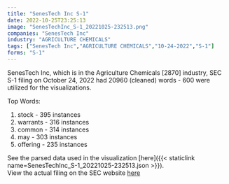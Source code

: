 ```yaml
---
title: "SenesTech Inc S-1"
date: 2022-10-25T23:25:13
image: "SenesTechInc_S-1_20221025-232513.png"
companies: "SenesTech Inc"
industry: "AGRICULTURE CHEMICALS"
tags: ["SenesTech Inc","AGRICULTURE CHEMICALS","10-24-2022","S-1"]
forms: "S-1"
---
```

SenesTech Inc, which is in the Agriculture Chemicals [2870] industry, SEC S-1 filing on October 24, 2022 had 20960 (cleaned) words - 600 were utilized for the visualizations.

Top Words:
1. stock - 395 instances
2. warrants - 316 instances
3. common - 314 instances
4. may - 303 instances
5. offering - 235 instances


See the parsed data used in the visualization [here]({{< staticlink name=SenesTechInc_S-1_20221025-232513.json >}}).  
View the actual filing on the SEC website [here](https://www.sec.gov/Archives/edgar/data/1680378/0001213900-22-065863.txt)